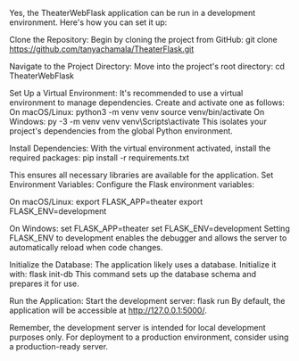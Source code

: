 ​Yes, the TheaterWebFlask application can be run in a development environment. Here's how you can set it up:​

Clone the Repository: Begin by cloning the project from GitHub:
git clone https://github.com/tanyachamala/TheaterFlask.git


Navigate to the Project Directory: Move into the project's root directory:
cd TheaterWebFlask

Set Up a Virtual Environment: It's recommended to use a virtual environment to manage dependencies. Create and activate one as follows:
On macOS/Linux:
python3 -m venv venv
source venv/bin/activate
On Windows:
py -3 -m venv venv
venv\Scripts\activate
This isolates your project's dependencies from the global Python environment.


Install Dependencies: With the virtual environment activated, install the required packages:
pip install -r requirements.txt


This ensures all necessary libraries are available for the application.
Set Environment Variables: Configure the Flask environment variables:

On macOS/Linux:
export FLASK_APP=theater
export FLASK_ENV=development

On Windows:
set FLASK_APP=theater
set FLASK_ENV=development
Setting FLASK_ENV to development enables the debugger and allows the server to automatically reload when code changes.

Initialize the Database: The application likely uses a database. Initialize it with:
flask init-db
This command sets up the database schema and prepares it for use.

Run the Application: Start the development server:
flask run
By default, the application will be accessible at http://127.0.0.1:5000/.

Remember, the development server is intended for local development purposes only. For deployment to a production environment, consider using a production-ready server. ​
